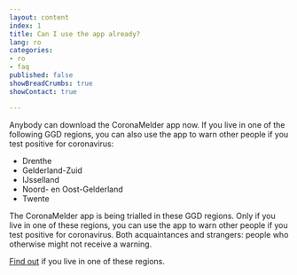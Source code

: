 ```yaml
---
layout: content
index: 1
title: Can I use the app already? 
lang: ro
categories:
- ro
- faq
published: false
showBreadCrumbs: true
showContact: true

---
```


Anybody can download the CoronaMelder app now. If you live in one of the following GGD regions, you can also use the app to warn other people if you test positive for coronavirus:
-	Drenthe
-	Gelderland-Zuid
-	IJsselland
-	Noord- en Oost-Gelderland
-	Twente

The CoronaMelder app is being trialled in these GGD regions. Only if you live in one of these regions, you can use the app to warn other people if you test positive for coronavirus. Both acquaintances and strangers: people who otherwise might not receive a warning.

<a href="https://www.regioatlas.nl/indelingen/indelingen_indeling/t/ggd_s" target="_blank" rel="noopener noreferrer">Find out</a> if you live in one of these regions. 
